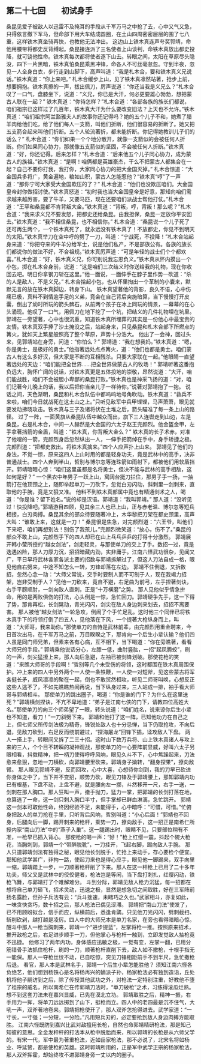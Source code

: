 ## 第二十七回　　初试身手

桑昆见爱子被敌人以迅雷不及掩耳的手段从千军万马之中抢了去，心中又气又急，只得依言撤下军马，但命部下用大车结成圆圈，在土山四周密密层层的围了七八重，这样铁木真坐骑再快，也教他无法冲出。
这边山上铁木真连声夸奖郭靖，命他用腰带将都史反背缚起。桑昆接连派了三名使者上山谈判，命铁木真放出都史投降，就可饶他性命。铁木真每次都将使者逐下山去。转眼之间，太阳在草原尽头隐没，四下一片黑暗，铁木真怕桑昆乘黑冲锋，命各人不可丝毫怠忽。守到半夜，忽见一人全身白衣，步行走到山脚下，高声叫道：“我是札木合，要和铁木真义兄说话。”铁木真道：“你上来吧。”
札木合缓步上山，见了铁木真凛然站著，抢步上前，想要拥抱。铁木真擦的一声，拔出佩刀，厉声说道：“你还当我是义兄么？”札木合叹了一口气，盘膝坐下，说道：“义兄，你已是大汗，何必更要雄心勃勃，想把蒙古人联在一起？”
铁木真道：“你待怎样？”札木合道：“各部各族的族长们都说，咱们祖宗已这样过了几百年，铁木真大汗为什么要改变旧法？上天也不允许。”铁木真道：“咱们祖宗阿兰豁雅夫人的故事你还记得吗？她的五个儿子不和，她煮了腊羊肉给他们吃，给了他们每人一支箭，叫他们折断，他们很容易的折断了。她又把五支箭合起来叫他们折断。五个人轮流著折，都未能折断。你记得她教训儿子们的话么？”
札木合道：“你们如果一个个地分散开，就像一支箭似的会被任何人折断。你们如果同心协力，那就像五支箭似的坚固，不会被任何人折断。”铁木真道：“好，你还记得。后来怎样？”札木合道：“后来他五个儿子同心协力，成为蒙古人的族祖。”铁木真道：“是啊！咱俩都是英雄豪杰，干么不把蒙古人都集合在一起？自己不要你打我，我打你，大家同心协力的把大金国灭掉。”
札木合惊道：“大金国兵多将广，黄金遍地，粮如山积，蒙古人怎能惹他？”铁木真“哼”了一声道：“那你宁可大家受大金国欺压的了？”
札木合道：“他们也没欺压咱们。大金国皇帝封你做招讨使。”铁木真怒道：“初时我也当大金国皇帝是好意，那知向咱们需求越来越厉害，要了牛羊，又要马匹，现在还要咱们派战士帮他打仗。”札木合道：“王罕和桑昆都不肯背叛大金。”铁木真道：“背叛，哼，背叛！那么呢？”札木合道：“我来求义兄不要发怒，把都史还给桑昆。由我担保，桑昆一定放你平安回去。”铁木真道：“我不相信桑昆，也不相信你。”
札木合道：“桑昆说一个儿子死了还可再生两个，一个铁木真死了，就永远没有铁木真了！不放都史，你见不到明天的太阳。”铁木真举刀在空中呼的劈了一刀，叫道：“宁战死，不投降！”札木合站起身来道：“你把夺来的牛羊分给军士，说是他们私产，不是部族公有。各族的族长们都说你的做法不好，不合祖规。”铁木真厉声道：“可是年轻的战士们个个都欢喜。”札木合道：“好，铁木真义兄，你可别说我忘恩负义。”铁木真从怀内摸出一个小包，掷在札木合身前，说道：“这是咱们三次结义时你送给我的礼物，现在你收回去吧。明日你拿钢刀斩在这里。”他一面说，一面伸手在脖子里作势一砍道：“杀的人是敌人，不是义兄。”
札木合拾起小包，也从怀里掏出一个革制的小囊来，默默无言的放在铁木真脚边，转身下山。
铁木真望著他的背影，良久不语，心中伤痛已极，真料不到情逾手足的义弟，竟会在自己背后突施暗算，当下慢慢打开皮囊，倒出了幼时所玩的箭头髀石，从前两个孩子在冰上同玩的情景，一幕幕的在心头涌现。他叹了一口气，用佩刀在地下挖了一个坑，把结义的几件礼物埋在坑里。
郭靖在一旁望著，心中也很沉重，知道铁木真所埋葬的其实是一份他心中最宝贵的友情。铁木真双手捧了沙土掩没之后，站起身来，只见桑昆和札木合部下所燃点的篝火，犹如天上繁星般照亮了整个草原，声势十分浩大。
他出了一会神，回过头来，见郭靖站在身旁，问道：“你怕么？”
郭靖道：“我在想我妈。”铁木真道：“嗯，你是勇士，是极好的勇士。”他指著远处点点篝火，道：“他们也都是勇士。咱们蒙古人有这么多好汉，但大家是不断的互相残杀。只要大家联在一起。”他眼睛一直望著远处的天边：“咱们能把全世界……把全世界做蒙古人的牧场！”
郭靖听著这番抱负远大，胸怀广阔的说话，对铁木真更是五体投地的崇敬，昂然说道：“大汗，咱们能战胜，咱们不会被胆小卑鄙的桑昆打败。”铁木真也是神采飞扬的道：“对，咱们记著今儿晚上的话，我以后把你当亲儿子一样待你。”说著对郭靖抱了一抱。
说话之间，天色渐明，桑昆和札木合队伍中都呜呜地号角吹动。铁木真道：“救兵不来啦，咱们今日就战死在这土山之上。”只听见敌军中兵甲铿铿，马声萧萧，眼见就要发动拂晓攻击。铁木真与三子及诸将伏在土堆之后，箭头瞄准了每一条上山的路径。
过了一阵，一面黄旗从桑昆队伍中越众而出，旗下三人连辔走到山边，左是桑昆，右是札木合，中间一人赫然是大金国的六太子赵王完颜烈。他金盔金甲，左手拿著挡箭的金盾，叫道：“铁木真，你背叛大金么？”
铁木真的长子术赤，对准了他嗖的一箭，完颜烈身后忽然纵出一人，一伸手把箭绰在手中，身手矫捷之极。完颜烈道：“把都史救出。将铁木真擒来。”四个人应声扑上山来。
郭靖见了他们的身法，不觉一惊，原来这四人上山时用的都是轻身功夫，竟是武林中的高手，决非普通战士。四个人奔到半山，哲别与博尔忽等连珠箭如雨射下，都被他们用软盾挡开。郭靖暗暗心惊：“咱们这里虽都是名将勇士，但决不能与武林的高手相敌，这如何是好？”
一个黑衣中年男子一跃上山，窝阔台挺刀拦住，那男子手一扬，一抽箭打在他顶颈之上，随即举起单刀一刀砍下，忽觉白刃闪动，斜刺里一剑刺来，直取他的手腕，竟是又狠又准。
他料不到铁木真部属中竟也有精通剑术之人，喝道：“你是谁？留下姓名。”说的却是汉语。郭靖道：“我叫郭靖。”
那人道：“没听见过！快投降吧。”郭靖游目四顾，见其余三人也已上山，正与赤老温、博尔忽等短兵相接，白刃肉搏。桑昆其余的部众待要随著冲上，木华黎把刀架在都史颈里，高声大叫：“谁敢上来，这就是一刀！”
桑昆很是焦急，对完颜烈道：“六王爷，叫他们下来吧，咱们再想别法！别伤了我孩儿。”完颜烈微笑道：“放心，伤不了。”桑昆的部众不敢上山，完颜烈手下的四人却已在山上乓乓乒乒的打得十分激烈。
郭靖展开韩小莹所授的“越女剑法”，剑走轻灵，与那使单刀的交上了手。数招一过，竟是迭遇凶险，那人刀厚力沉，招招暗藏内劲，实非庸手。江南六怪武功很杂，见闻又广，平日早将武林各家各派主要的招数与郭靖拆解过了，但这人刀法自成一格，眼见他自右劈来，中途不知怎么一转，刃锋却落在左边。
郭靖不住倒退，又拆数招，忽然心念一动：“大师父常说，交手时要制人而不可制于人，现在我竭力招架，岂非受制于人？”见他一刀砍来，竟自不避，右足曲为前弓，左手捏著剑诀，右手平膀顺肘，一剑向敌人直刺，正是“十万横磨”之势。
那人见他似乎情急拚命，用的是两败俱伤的打法，心头倒是一惊，急忙回刀。郭靖硬争先手，这一下得了势，那肯再松，长剑晃动，青光闪闪，剑尖在敌人身边刺来划去，招招不离要害。
那人被他“越女剑法”一轮急攻，倒闹了个手忙足乱。这时他三个同伴已将铁木真手下的将领打倒了四五人，见他落在下风，一个提著大枪纵身而上，叫道：“大师哥，我来助你。”那使单刀的自恃是武林前辈，由完颜烈用重金聘来，今日首次出马，在千军万马之前，万目睽睽之下，那肯向一个后生小辈认输？他们四人虽是同门师兄弟，但素来各有心病，互不相下，当下喝道：“你在旁瞧著，看看大师兄的手段。”
郭靖乘他说话分心，左膝一低，曲肘竖肱，一招“起凤腾蛟”，刷的一声，剑尖猛撩上来，那人向后急避，左袖已被剑锋划破。那使花枪的笑道：“来瞧大师哥的手段啊！”哲别等几个未受伤的将领，这时都围在铁木真周围保护。冲上来的四人中另外两个一人使一条铁鞭，一人使一对短斧，见这些蒙古将军各挺长矛，威风凛凛的聚在一起，倒也不敢贸然相攻，听见二师哥叫唤，心想反正这些人逃不了，不如先瞧瞧热闹再说，当下纵身过来，三人站成一排，袖手看大师哥与郭靖相斗。
那使单刀的跳出圈子，喝道：“你是谁的门下？为什么在这里送死？”郭靖横剑捏诀，不亢不卑地道：“弟子是江南七侠的门下，请教四位高姓大名。”那使单刀的向三个师弟望了一眼，转头说道：“咱们姓名，说来谅你后生小辈也不知道，看刀！”一刀斜劈下来。
郭靖和他打了这一阵，已知他功力在自己之上，但七师父所传剑法极为精奇，锋锐处敌人也十分忌惮，当下仍取抢攻，不向后退，见敌刀砍到，右足反而绕前避过，“探海屠龙”回锋下插，迳攻敌人下盘。
两人一搭上手，转眼间又拆了二三十招。这时山下数万兵将、山上铁木真诸人与攻上来的三人，个个目不转瞬的凝神观战，那使单刀的一心要阵前显威，好叫六太子另眼相看，抖擞精神，把一柄刀使得呼呼风响，眼见久斗不下，心中焦躁起来，刀法愈来愈狠，忽地一刀横砍，向郭靖腰里砍来。郭靖身子拗转，“翻身探果”，撩向敌臂。
那人眼见郭靖不避，反而回攻，心中大喜，心想待你剑到，我的刀早已砍进你身体之中了，当下并不变招，顺势力砍，眼见刀锋及于郭靖腰上，那知郭靖内功已有根基，下盘不动，上盘不避，就是腰向左一挪，斗然移开一尺，右手一送，一剑刺在那人胸口。那人狂叫一声，撤手抛刀，猛力一掌，把郭靖的长剑打落在地，总算逃了一命，这一剑只刺入胸口半寸，但手掌却已鲜血淋漓，急忙跳开。
郭靖这一剑本可取他性命，终因经验不足，未能得手，心中暗呼：“可惜，可惜。”忙俯身把敌人的单刀抢在手里，只听背后风响，哲别叫道：“小心后面！”郭靖也不回身，后腿向后一脚，踢开刺来的枪杆，乘势一刀，撩向敌手，这一招正是南希仁所授内家“南山刀法”中的“燕子入巢”。这一腿踢出时，眼睛不见，只要部位稍有不准，一枪早已插入背心。
那使枪的喝一声：“好！”枪上红缨一震，抖起个碗大枪花，当胸刺到，郭靖一个“带醉脱靴”，一刀挂开，飞起右脚，踢向敌人手腕。
那人只道郭靖剑法有独得之秘，眼见他长剑脱手，忙抢上来动手，存心要检个便宜。那知他武学甚广，非拘一路，使起刀来也是得心应手，眼见他一脚踢来，双手向里一缩，郭靖踏上一步，一刀顺著枪杆削了下来。那人在这一杆枪上已用了二十多年功夫，师父又是武林中的佼佼健者，枪法岂是等闲，当下盘打刺扎，红缨闪动，铁枪飞舞，与郭靖打了个难解难分。
斗到分际，郭靖见敌人枪力沉猛，每一招都在想将自己单刀砸飞，招术灵动，迅速之极，显然是想急切之间取胜，好在三军阵前扬名露脸，但孙子兵法有云：“兵斗拙速，未睹巧之久也。”武家相斗，亦复如此，一味贪快贪巧，数十招之后，那人枪法已偶见涩滞。
郭靖把“南山刀法”使发了，已不用顾盼拟合，信手而应，纵横前后，悉逢肯綮。只见他刀光闪闪，劈刺截扫、斩削砍剁，越打越是凌厉。四人中的大师兄本是单刀名家，在旁也看得暗暗心惊。
酣斗中那人一枪当胸刺来，郭靖一个“进步提蓝”，左掌将枪一推。按照原来招术，推开敌枪之后，右足进步顺手一刀，但他掌心与枪杆一触到，立即发觉敌人抽枪竟不迅捷。
他修习了两年内功，身体感应迅敏之极，一觉有变，左掌一翻，已用分筋错骨手法抓住枪杆，刷的一刀，顺著枪杆直削下去，敌人如不撤枪，十根手指无一能保。那人一夺枪丝纹不动，已自吃惊，突见刀锋相距前手不到半尺，急忙撒枪后退。
看官，那人本是武林名手，郭靖一个后生小辈怎能胜他？
须知江南六怪各负绝艺，他们想到杨铁心是名将杨再兴的嫡派子孙，杨家枪法必有独到造诣，丘处机将他子嗣访到之后，除了传授其他武功之外，对枪法一定特别注重，好教他不堕了祖宗的威名，所以南希仁在传郭靖刀法时，“单刀破枪”之术，习练得滚瓜烂熟。想不到这套刀法未在嘉兴显威，已先在漠北立功。
郭靖取胜之后，精神一振，右手用力一挥，将单刀远远掷到了山下，挺枪而立。四人中的老四最是沉不住气，大吼一声，双斧著地卷来。郭靖把枪使开了，那人双斧怎抢得进去。武学家道：“一寸长，一寸强；一分短，一分险。”凡用短兵刃的，必定要抢到敌人身边肉搏方能取胜。
江南六怪既防到嘉兴比武对敌擅用长枪，自然也命郭靖精研枪法，那是知己知彼的意思。全金发秤杆的打法本从枪中脱胎而来，所以郭靖的长枪是从六师父学的。有宋一代，军中最为著重枪法，近如岳家枪法，那不必说了，北宋名将如杨业、呼延赞，都是使枪的英雄。这时郭靖所用的，正是军中武学正宗的杨家枪法，那人双斧挥霍，却始终攻不进郭靖身旁一丈以内的圈子。